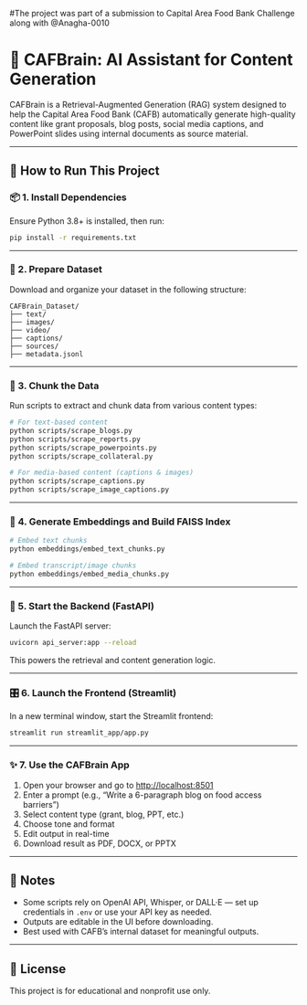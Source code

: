#The project was part of a submission to Capital Area Food Bank Challenge along with @Anagha-0010


# 🧠 CAFBrain: AI Assistant for Content Generation

CAFBrain is a Retrieval-Augmented Generation (RAG) system designed to help the Capital Area Food Bank (CAFB) automatically generate high-quality content like grant proposals, blog posts, social media captions, and PowerPoint slides using internal documents as source material.

---

## 🚀 How to Run This Project

### 📦 1. Install Dependencies

Ensure Python 3.8+ is installed, then run:

```bash
pip install -r requirements.txt
```

---

### 📁 2. Prepare Dataset

Download and organize your dataset in the following structure:

```
CAFBrain_Dataset/
├── text/
├── images/
├── video/
├── captions/
├── sources/
├── metadata.jsonl
```

---

### 🧱 3. Chunk the Data

Run scripts to extract and chunk data from various content types:

```bash
# For text-based content
python scripts/scrape_blogs.py
python scripts/scrape_reports.py
python scripts/scrape_powerpoints.py
python scripts/scrape_collateral.py

# For media-based content (captions & images)
python scripts/scrape_captions.py
python scripts/scrape_image_captions.py
```

---

### 🧬 4. Generate Embeddings and Build FAISS Index

```bash
# Embed text chunks
python embeddings/embed_text_chunks.py

# Embed transcript/image chunks
python embeddings/embed_media_chunks.py
```

---

### 🔌 5. Start the Backend (FastAPI)

Launch the FastAPI server:

```bash
uvicorn api_server:app --reload
```

This powers the retrieval and content generation logic.

---

### 🎛️ 6. Launch the Frontend (Streamlit)

In a new terminal window, start the Streamlit frontend:

```bash
streamlit run streamlit_app/app.py
```

---

### ✨ 7. Use the CAFBrain App

1. Open your browser and go to [http://localhost:8501](http://localhost:8501)
2. Enter a prompt (e.g., “Write a 6-paragraph blog on food access barriers”)
3. Select content type (grant, blog, PPT, etc.)
4. Choose tone and format
5. Edit output in real-time
6. Download result as PDF, DOCX, or PPTX

---

## 📝 Notes

- Some scripts rely on OpenAI API, Whisper, or DALL·E — set up credentials in `.env` or use your API key as needed.
- Outputs are editable in the UI before downloading.
- Best used with CAFB’s internal dataset for meaningful outputs.

---

## 📄 License

This project is for educational and nonprofit use only.

